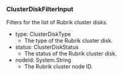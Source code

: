 ### ClusterDiskFilterInput
Filters for the list of Rubrik cluster disks.

- type: ClusterDiskType
  - The type of the Rubrik cluster disk.
- status: ClusterDiskStatus
  - The status of the Rubrik cluster disk.
- nodeId: System.String
  - The Rubrik cluster node ID.
